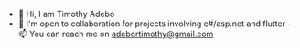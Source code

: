 - 👋 Hi, I am Timothy Adebo
- 💞️ I'm open to collaboration for projects involving c#/asp.net and flutter
-📫 You can reach me on adebortimothy@gmail.com

<!---
TimTyger/TimTyger is a ✨ special ✨ repository because its `README.md` (this file) appears on your GitHub profile.
You can click the Preview link to take a look at your changes.
--->
